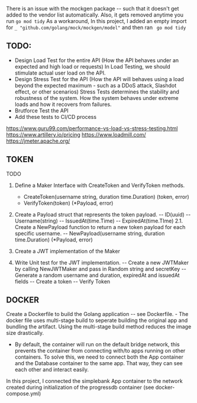 


There is an issue with the mockgen package -- such that it doesn't get added to the vendor list automatically.
Also, it gets removed anytime you run ``` go mod tidy ```
As a workaround, In this project, I added an empty import for ``` _ "github.com/golang/mock/mockgen/model" ``` and then ran ``` go mod tidy```


## TODO:
- Design Load Test for the entire API (How the API behaves under an expected and high load or requests)
    In Load Testing, we should stimulate actual user load on the API.
- Design Stress Test for the API (How the API will behaves using a load beyond the expected maximum - such as a DDoS attack, Slashdot effect, or other scenarios)
    Stress Tests determines the stability and robustness of the system. How the system behaves under extreme loads and how it recovers from failures.
- Brutforce Test the API
- Add these tests to CI/CD process

https://www.guru99.com/performance-vs-load-vs-stress-testing.html
https://www.artillery.io/pricing
https://www.loadmill.com/
https://jmeter.apache.org/


## TOKEN
TODO
1. Define a Maker Interface with CreateToken and VerifyToken methods.
    - CreateToken(username string, duration time.Duration) (token, error)
    - VerifyToken(token) (*Payload, error)

2. Create a Payload struct that represents the token payload.
        -- ID(uuid)
        -- Username(string)
        -- IssuedAt(time.Time)
        -- ExpiredAt(time.TIme)
    2.1. Create a NewPayload function to return a new token payload for each specific username.
        -- NewPayload(username string, duration time.Duration) (*Payload, error)

3. Create a JWT implementation of the Maker
4. Write Unit test for the JWT implementation.
    -- Create a new JWTMaker by calling NewJWTMaker and pass in Random string and secretKey
    -- Generate a random username and duration, expiredAt and issuedAt fields
    -- Create a token
    -- Verify Token






## DOCKER
Create a Dockerfile to build the Golang application -- see Dockerfile.
    - The docker file uses multi-stage build to seperate building the original app and bundling the artifact.
    Using the multi-stage build method reduces the image size drastically.
* By default, the container will run on the default bridge network, this prevents the container from connecting with/to apps running on other containers.
To solve this, we need to connect both the App container and the Database container to the same app. That way, they can see each other and interact easily.

In this project, I connected the simplebank App container to the network created during initialization of the progressdb container (see docker-compose.yml)